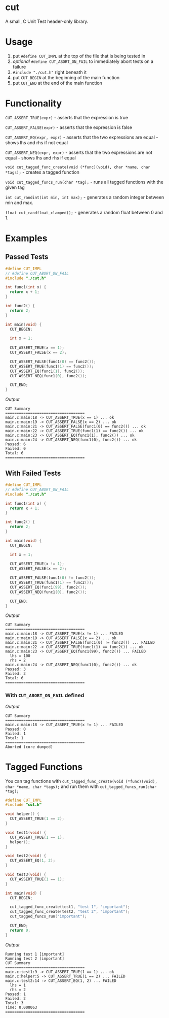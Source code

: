 # cut

A small, C Unit Test header-only library.

# Usage
1. put `#define CUT_IMPL` at the top of the file that is being tested in
2. *optional* `#define CUT_ABORT_ON_FAIL` to immediately abort tests on a failure
3. `#include "./cut.h"` right beneath it
4. put `CUT_BEGIN` at the beginning of the main function
5. put `CUT_END` at the end of the main function

# Functionality

`CUT_ASSERT_TRUE(expr)` - asserts that the expression is true

`CUT_ASSERT_FALSE(expr)` - asserts that the expression is false

`CUT_ASSERT_EQ(expr, expr)` - asserts that the two expressions are equal - shows lhs and rhs if not equal

`CUT_ASSERT_NEQ(expr, expr)` - asserts that the two expressions are not equal - shows lhs and rhs if equal

`void cut_tagged_func_create(void (*func)(void), char *name, char *tags);` - creates a tagged function

`void cut_tagged_funcs_run(char *tag);` - runs all tagged functions with the given tag

`int cut_randint(int min, int max);` - generates a random integer between min and max.

`float cut_randfloat_clamped();` - generates a random float between 0 and 1.

# Examples

## Passed Tests

```c
#define CUT_IMPL
// #define CUT_ABORT_ON_FAIL
#include "./cut.h"

int func1(int x) {
  return x + 1;
}

int func2() {
  return 2;
}

int main(void) {
  CUT_BEGIN;

  int x = 1;
  
  CUT_ASSERT_TRUE(x == 1);
  CUT_ASSERT_FALSE(x == 2);

  CUT_ASSERT_FALSE(func1(0) == func2());
  CUT_ASSERT_TRUE(func1(1) == func2());
  CUT_ASSERT_EQ(func1(1), func2());
  CUT_ASSERT_NEQ(func1(0), func2());

  CUT_END;
}
```

*Output*

```
CUT Summary
===================================
main.c:main:18 -> CUT_ASSERT_TRUE(x == 1) ... ok
main.c:main:19 -> CUT_ASSERT_FALSE(x == 2) ... ok
main.c:main:21 -> CUT_ASSERT_FALSE(func1(0) == func2()) ... ok
main.c:main:22 -> CUT_ASSERT_TRUE(func1(1) == func2()) ... ok
main.c:main:23 -> CUT_ASSERT_EQ(func1(1), func2()) ... ok
main.c:main:24 -> CUT_ASSERT_NEQ(func1(0), func2()) ... ok
Passed: 6
Failed: 0
Total: 6
===================================
```

## With Failed Tests
  
```c
#define CUT_IMPL
// #define CUT_ABORT_ON_FAIL
#include "./cut.h"

int func1(int x) {
  return x + 1;
}

int func2() {
  return 2;
}

int main(void) {
  CUT_BEGIN;

  int x = 1;
  
  CUT_ASSERT_TRUE(x != 1);
  CUT_ASSERT_FALSE(x == 2);

  CUT_ASSERT_FALSE(func1(0) != func2());
  CUT_ASSERT_TRUE(func1(1) == func2());
  CUT_ASSERT_EQ(func1(99), func2());
  CUT_ASSERT_NEQ(func1(0), func2());

  CUT_END;
}
```

*Output*

```
CUT Summary
===================================
main.c:main:18 -> CUT_ASSERT_TRUE(x != 1) ... FAILED
main.c:main:19 -> CUT_ASSERT_FALSE(x == 2) ... ok
main.c:main:21 -> CUT_ASSERT_FALSE(func1(0) != func2()) ... FAILED
main.c:main:22 -> CUT_ASSERT_TRUE(func1(1) == func2()) ... ok
main.c:main:23 -> CUT_ASSERT_EQ(func1(99), func2()) ... FAILED
  lhs = 100
  rhs = 2
main.c:main:24 -> CUT_ASSERT_NEQ(func1(0), func2()) ... ok
Passed: 3
Failed: 3
Total: 6
===================================
```

### With `CUT_ABORT_ON_FAIL` defined

*Output*

```
CUT Summary
===================================
main.c:main:18 -> CUT_ASSERT_TRUE(x != 1) ... FAILED
Passed: 0
Failed: 1
Total: 1
===================================
Aborted (core dumped)
```

# Tagged Functions
You can tag functions with `cut_tagged_func_create(void (*func)(void), char *name, char *tags);` and run them with `cut_tagged_funcs_run(char *tag);`

```c
#define CUT_IMPL
#include "cut.h"

void helper() {
  CUT_ASSERT_TRUE(1 == 2);
}

void test1(void) {
  CUT_ASSERT_TRUE(1 == 1);
  helper();
}

void test2(void) {
  CUT_ASSERT_EQ(1, 2);
}

void test3(void) {
  CUT_ASSERT_TRUE(1 == 1);
}

int main(void) {
  CUT_BEGIN;

  cut_tagged_func_create(test1, "test 1", "important");
  cut_tagged_func_create(test2, "test 2", "important");
  cut_tagged_funcs_run("important");

  CUT_END;
  return 0;
}
```

*Output*

```
Running test 1 [important]
Running test 2 [important]
CUT Summary
===================================
main.c:test1:9 -> CUT_ASSERT_TRUE(1 == 1) ... ok
main.c:helper:5 -> CUT_ASSERT_TRUE(1 == 2) ... FAILED
main.c:test2:14 -> CUT_ASSERT_EQ(1, 2) ... FAILED
  lhs = 1
  rhs = 2
Passed: 1
Failed: 2
Total: 3
Time: 0.000063
===================================
```
